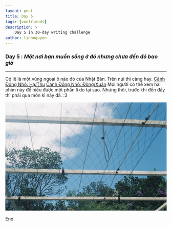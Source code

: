 ```yaml
---
layout: post
title: Day 5
tags: [vonfriends]
description: >
    Day 5 in 30-day writing challenge 
author: linhnguyen
---
```

### Day 5 : _Một nơi bạn muốn sống ở đó nhưng chưa đến đó bao giờ_ 
---
Có lẽ là một vùng ngoại ô nào đó của Nhật Bản. Trên núi thì càng hay.
[Cánh Đồng Nhỏ: Hạ/Thu](http://www.phimmoi.net/phim/canh-dong-nho-dong-xuan-3633/)
[Cánh Đồng Nhỏ: Đông/Xuân](http://www.phimmoi.net/phim/canh-dong-nho-ha-thu-3631/)
Mọi người có thể xem hai phim này để hiểu được một phần lí do tại sao. 
Nhưng thôi, trước khi đến đấy thì phải qua môn kì này đã. :3

<img src="/assets/img/day5.jpg" width="550">

End.
